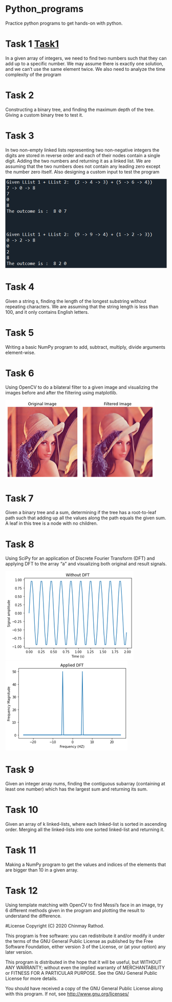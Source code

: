 # Python_programs 

Practice python programs to get hands-on with python. 

# Task 1 [Task1](Task1)

In a given array of integers, we need to find two numbers such that they can add up to a specific number.
We may assume there is exactly one solution, and we can’t use the same element twice. We also need to analyze the time complexity of the program 

# Task 2

Constructing a binary tree, and finding the maximum depth of the tree. Giving a custom binary tree to test it.

# Task 3

In two non-empty linked lists representing two non-negative integers the digits are stored in reverse order and each of their nodes contain a single digit. Adding the two numbers and returning it as a linked list. We are assuming that the two numbers does not contain any leading zero except the number zero itself. Also designing a custom input to test the program

![](Result%20images/image1.png)

# Task 4

Given a string s, finding the length of the longest substring without repeating characters. We are assuming that the string length is less than 100, and it only contains English letters.

# Task 5

Writing a basic NumPy program to add, subtract, multiply, divide arguments element-wise.

# Task 6

Using OpenCV to do a bilateral filter to a given image and visualizing the images before and after the filtering using matplotlib.

![](Result%20images/image2.png)
![](Result%20images/image3.png)

# Task 7

Given a binary tree and a sum, determining if the tree has a root-to-leaf path such that adding up all the values along the path equals the given sum. A leaf in this tree is a node with no children.

# Task 8

Using SciPy for an application of Discrete Fourier Transform (DFT) and applying DFT to the array “a” and visualizing both original and result signals.

![](Result%20images/image4.png)
![](Result%20images/image5.png)

# Task 9

Given an integer array nums, finding the contiguous subarray (containing at least one number) which has the largest sum and returning its sum.

# Task 10

Given an array of k linked-lists, where each linked-list is sorted in ascending order. Merging all the linked-lists into one sorted linked-list and returning it.

# Task 11

Making a NumPy program to get the values and indices of the elements that are bigger than 10 in a given array.

# Task 12

Using template matching with OpenCV to find Messi’s face in an image, try 6 different methods given in the program and plotting the result to understand the difference.
 
#License
Copyright (C) 2020 Chinmay Rathod.

This program is free software: you can redistribute it and/or modify it under the terms of the GNU General Public License as published by the Free Software Foundation, either version 3 of the License, or (at your option) any later version.

This program is distributed in the hope that it will be useful, but WITHOUT ANY WARRANTY; without even the implied warranty of MERCHANTABILITY or FITNESS FOR A PARTICULAR PURPOSE. See the GNU General Public License for more details.

You should have received a copy of the GNU General Public License along with this program. If not, see http://www.gnu.org/licenses/

























